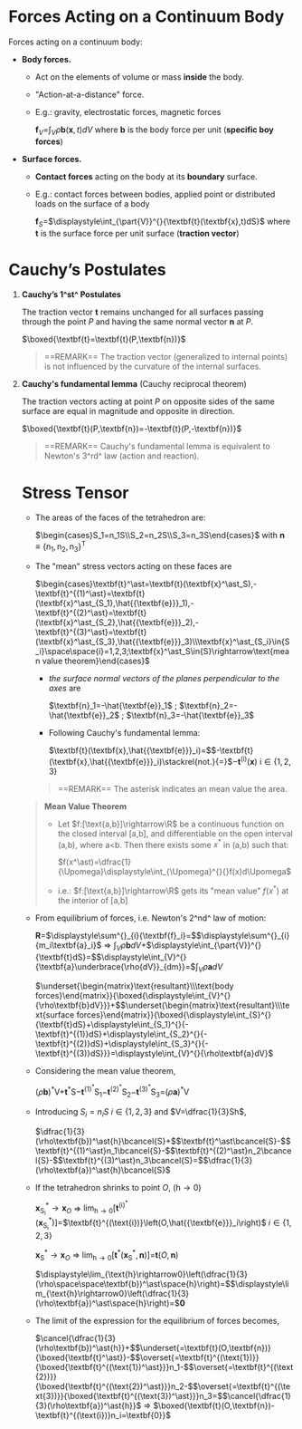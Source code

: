 # Forces Acting on a Continuum Body

Forces acting on a continuum body:

* **Body forces.**

  * Act on the elements of volume or mass **inside** the body.

  * "Action-at-a-distance" force.

  * E.g.: gravity, electrostatic forces, magnetic forces

    $\mathbf{f}_V=$$\displaystyle\int_{V}^{}{\rho\mathbf{b}(\mathbf{x},t)dV}$	where $\mathbf{b}$ is the body force per unit (**specific boy forces**)

* **Surface forces.**

  * **Contact forces** acting on the body at its **boundary** surface.

  * E.g.: contact forces between bodies, applied point or distributed loads on the surface of a body

    $\mathbf{f}_S=$$\displaystyle\int_{\part{V}}^{}{\textbf{t}(\textbf{x},t)dS}$	where $\textbf{t}$ is the surface force per unit surface (**traction vector**)

# Cauchy’s Postulates

1. **Cauchy’s 1^st^ Postulates**

   The traction vector $\textbf{t}$ remains unchanged for all surfaces passing through the point $P$ and having the same normal vector $\textbf{n}$ at $P$.

   $\boxed{\textbf{t}=\textbf{t}(P,\textbf{n})}$

   > ==REMARK== The traction vector (generalized to internal points) is not influenced by the curvature of the internal surfaces.

2. **Cauchy's fundamental lemma** (Cauchy reciprocal theorem)

   The traction vectors acting at point $P$ on opposite sides of the same surface are equal in magnitude and opposite in direction.

   $\boxed{\textbf{t}(P,\textbf{n})=-\textbf{t}(P,-\textbf{n})}$

   > ==REMARK== Cauchy's fundamental lemma is equivalent to Newton's 3^rd^ law (action and reaction).

   # Stress Tensor
   
   * The areas of the faces of the tetrahedron are:
   
     $\begin{cases}S_1=n_1S\\S_2=n_2S\\S_3=n_3S\end{cases}$	with	$\textbf{n}\equiv\left\{\text{n}_1,\text{n}_2,\text{n}_3\right\}^\text{T}$
   
   * The "mean" stress vectors acting on these faces are
   
     $\begin{cases}\textbf{t}^\ast=\textbf{t}(\textbf{x}^\ast_S),-\textbf{t}^{(1)^\ast}=\textbf{t}(\textbf{x}^\ast_{S_1},\hat{{\textbf{e}}}_1),-\textbf{t}^{(2)^\ast}=\textbf{t}(\textbf{x}^\ast_{S_2},\hat{{\textbf{e}}}_2),-\textbf{t}^{(3)^\ast}=\textbf{t}(\textbf{x}^\ast_{S_3},\hat{{\textbf{e}}}_3)\\\textbf{x}^\ast_{S_i}\in{S_i}\space\space{i}=1,2,3;\textbf{x}^\ast_S\in{S}\rightarrow\text{mean value theorem}\end{cases}$
   
     * *the surface normal vectors of the planes perpendicular to the axes* are
   
       $\textbf{n}_1=-\hat{\textbf{e}}_1$ $;$	$\textbf{n}_2=-\hat{\textbf{e}}_2$ $;$	$\textbf{n}_3=-\hat{\textbf{e}}_3$
   
     * Following Cauchy's fundamental lemma:
   
       $\textbf{t}(\textbf{x},\hat{{\textbf{e}}}_i)=$$-\textbf{t}(\textbf{x},\hat{{\textbf{e}}}_i)\stackrel{not.}{=}$$-\textbf{t}^{(\text{i})}(\textbf{x})$	$\text{i}\in\{1,2,3\}$
   
     > ==REMARK== The asterisk indicates an mean value the area.
   
   > **Mean Value Theorem**
   >
   >    * Let $f:[\text{a,b}]\rightarrow\R$ be a continuous function on the closed interval $\text{[a,b]}$, and differentiable on the open interval $\text{(a,b)}$, where $\text{a<b}$. Then there exists some $x^\ast$ in $\text{(a,b)}$ such that:
   >    
   >      $f(x^\ast)=\dfrac{1}{\Upomega}\displaystyle\int_{\Upomega}^{}{}f(x)d\Upomega$
   >    
   >    * i.e.: $f:[\text{a,b}]\rightarrow\R$ gets its "mean value" $f\left(x^\ast\right)$ at the interior of $\text{[a,b]}$
   
   * From equilibrium of forces, i.e. Newton's 2^nd^ law of motion:
   
     $\textbf{R}=$$\displaystyle\sum^{}_{i}{\textbf{f}_i}=$$\displaystyle\sum^{}_{i}{m_i\textbf{a}_i}$	$\Rightarrow$	$\displaystyle\int_{V}^{}{\rho\textbf{b}dV}+$$\displaystyle\int_{\part{V}}^{}{\textbf{t}dS}=$$\displaystyle\int_{V}^{}{\textbf{a}\underbrace{\rho{dV}}_{dm}}=$$\displaystyle\int_{V}^{}{\rho\textbf{a}dV}$
   
     $\underset{\begin{matrix}\text{resultant}\\\text{body forces}\end{matrix}}{\boxed{\displaystyle\int_{V}^{}{\rho\textbf{b}dV}}}+$$\underset{\begin{matrix}\text{resultant}\\\text{surface forces}\end{matrix}}{\boxed{\displaystyle\int_{S}^{}{\textbf{t}dS}+\displaystyle\int_{S_1}^{}{-\textbf{t}^{(1)}dS}+\displaystyle\int_{S_2}^{}{-\textbf{t}^{(2)}dS}+\displaystyle\int_{S_3}^{}{-\textbf{t}^{(3)}dS}}}=\displaystyle\int_{V}^{}{\rho\textbf{a}dV}$
   
   * Considering the mean value theorem,
   
     $(\rho\textbf{b})^\ast\text{V}+$$\textbf{t}^\ast\text{S}-$$\textbf{t}^{{(1)}^\ast}\text{S}_1-$$\textbf{t}^{{(2)}^\ast}\text{S}_2-$$\textbf{t}^{{(3)}^\ast}\text{S}_3=$$(\rho\textbf{a})^\ast\text{V}$
   
   * Introducing $S_i=n_iS$ $i\in\{1,2,3\}$ and $V=\dfrac{1}{3}Sh$,
   
     $\dfrac{1}{3}(\rho\textbf{b})^\ast{h}\bcancel{S}+$$\textbf{t}^\ast\bcancel{S}-$$\textbf{t}^{(1)^\ast}n_1\bcancel{S}-$$\textbf{t}^{(2)^\ast}n_2\bcancel{S}-$$\textbf{t}^{(3)^\ast}n_3\bcancel{S}=$$\dfrac{1}{3}(\rho\textbf{a})^\ast{h}\bcancel{S}$
   
   * If the tetrahedron shrinks to point $O$, $(\text{h}\rightarrow\text{0})$
   
     $\textbf{x}^\ast_{\text{S}_\text{i}}\rightarrow\textbf{x}_O$ $\Rightarrow$ $\displaystyle\lim_{\text{h}\rightarrow0}\left[\textbf{t}^{(\text{i})^\ast}\left(\textbf{x}^\ast_{\text{S}_\text{i}}\right)\right]=$$\textbf{t}^{(\text{i})}\left(O,\hat{{\textbf{e}}}_i\right)$	$i\in\{1,2,3\}$
   
     $\textbf{x}^\ast_{\text{S}}\rightarrow\textbf{x}_O$ $\Rightarrow$ $\displaystyle\lim_{\text{h}\rightarrow0}\left[\textbf{t}^\ast\left(\textbf{x}^\ast_\text{S},\textbf{n}\right)\right]=$$\textbf{t}(O,\textbf{n})$
   
     $\displaystyle\lim_{\text{h}\rightarrow0}\left(\dfrac{1}{3}(\rho\space\space\textbf{b})^\ast\space{h}\right)=$$\displaystyle\lim_{\text{h}\rightarrow0}\left(\dfrac{1}{3}(\rho\textbf{a})^\ast\space{h}\right)=$$\textbf{0}$
   
   * The limit of the expression for the equilibrium of forces becomes,
   
     $\cancel{\dfrac{1}{3}(\rho\textbf{b})^\ast{h}}+$$\underset{=\textbf{t}(O,\textbf{n})}{\boxed{\textbf{t}^\ast}}-$$\overset{=\textbf{t}^{(\text{1})}}{\boxed{\textbf{t}^{(\text{1})^\ast}}}n_1-$$\overset{=\textbf{t}^{(\text{2})}}{\boxed{\textbf{t}^{(\text{2})^\ast}}}n_2-$$\overset{=\textbf{t}^{(\text{3})}}{\boxed{\textbf{t}^{(\text{3})^\ast}}}n_3=$$\cancel{\dfrac{1}{3}(\rho\textbf{a})^\ast{h}}$ $\Rightarrow$ $\boxed{\textbf{t}(O,\textbf{n})-\textbf{t}^{(\text{i})}n_i=\textbf{0}}$



















